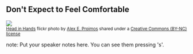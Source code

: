 ##  Don&#39;t Expect to Feel Comfortable

<a title="Head in Hands" href="https://flickr.com/photos/proimos/4199675334"><img src="https://farm3.static.flickr.com/2559/4199675334_66c3e3d61d.jpg" /></a><br /><small><a title="Head in Hands" href="https://flickr.com/photos/proimos/4199675334">Head in Hands</a> flickr photo by <a href="https://flickr.com/people/proimos">Alex E. Proimos</a> shared under a <a href="https://creativecommons.org/licenses/by-nc/2.0/">Creative Commons (BY-NC) license</a> </small>

note:
    Put your speaker notes here.
    You can see them pressing 's'.
